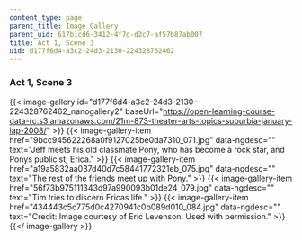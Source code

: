 ```yaml
---
content_type: page
parent_title: Image Gallery
parent_uid: 617b1cd6-3412-4f7d-d2c7-af57b87ab007
title: Act 1, Scene 3
uid: d177f6d4-a3c2-24d3-2130-224328762462
---
```


### Act 1, Scene 3
{{< image-gallery id="d177f6d4-a3c2-24d3-2130-224328762462_nanogallery2" baseUrl="https://open-learning-course-data-rc.s3.amazonaws.com/21m-873-theater-arts-topics-suburbia-january-iap-2008/" >}}
{{< image-gallery-item href="9bcc945622268a0f9127025be0da7310_071.jpg" data-ngdesc="" text="Jeff meets his old classmate Pony, who has become a rock star, and Ponys publicist, Erica." >}}
{{< image-gallery-item href="a19a5832aa037d40d7c58441772321eb_075.jpg" data-ngdesc="" text="The rest of the friends meet up with Pony." >}}
{{< image-gallery-item href="56f73b975111343d97a990093b01de24_079.jpg" data-ngdesc="" text="Tim tries to discern Ericas life." >}}
{{< image-gallery-item href="434443c5c775d0c4270941c0b089d010_084.jpg" data-ngdesc="" text="Credit: Image courtesy of Eric Levenson. Used with permission." >}}
{{</ image-gallery >}}